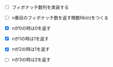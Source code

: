 - [ ] フィボナッチ数列を実装する

- [ ] n番目のフィボナッチ数を返す関数fib(n)をつくる
- [x] nが0の時は0を返す
- [x] nが1の時は1を返す
- [x] nが2の時は1を返す
- [ ] nが3の時は2を返す